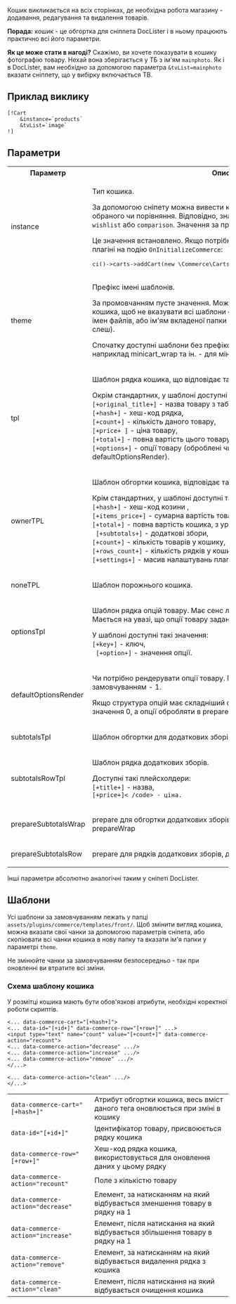 Кошик викликається на всіх сторінках, де необхідна робота магазину - додавання, редагування та видалення товарів.

**Порада:** кошик - це обгортка для сніппета DocLister і в ньому працюють практично всі його параметри.

**Як це може стати в нагоді?**
Скажімо, ви хочете показувати в кошику фотографію товару. Нехай вона зберігається у ТБ з ім'ям `mainphoto`. Як і в DocLister, вам необхідно за допомогою параметра `&tvList=mainphoto` вказати сніппету, що у вибірку включається ТВ.

## Приклад виклику ##

````
[!Cart
    &instance=`products`
    &tvList=`image`
!]
````
## Параметри ##

<table>
<tr>
<th>Параметр</th>
<th>Опис</th>
</tr><tr>
<td>instance</td>
<td>
<p>Тип кошика.</p>
<p>За допомогою сніпету можна вивести кошик із товарами, або списки обраного чи порівняння. Відповідно, значення може бути <code>products</code>, <code>wishlist</code> або <code>comparison</code>. Значення за промовчанням - <code>products</code></p>
<p>Це значення встановлено. Якщо потрібні інші списки, їх можна створити в плагіні на подію <code>OnInitializeCommerce</code>:</p>
<pre>ci()->carts->addCart(new \Commerce\Carts\ProductsList($modx, 'listname')));</pre>
</td>
</tr><tr>
<td>theme</td>
<td>
<p>Префікс імені шаблонів.</p>
<p>За промовчанням пусте значення. Можна використовувати темизацію кошика, щоб не вказувати всі шаблони окремо. Може бути префіксом імен файлів, або ім'ям вкладеної папки (тоді в кінці потрібно вказати слеш).</p>
<p>Спочатку доступні шаблони без префіксу та з префіксом "mini", наприклад minicart_wrap та ін. - для мінікошика.</p></td>
</tr><tr>
<td>tpl</td>
<td><p>Шаблон рядка кошика, що відповідає такому ж параметру DocLister</p><p>Окрім стандартних, у шаблоні доступні наступні плейсхолдери:<br><code>[+original_title+]</code> - назва товару з таблиці site_content,<br><code>[+hash+]</code> - хеш-код рядка,<br><code>[+count+]</code> - кількість даного товару,<br><code>[+price+ ]</code> - ціна товару,<br><code>[+total+]</code> - повна вартість цього товару,<br><code>[+options+]</code> - опції товару (оброблені чи ні) , залежить від параметра defaultOptionsRender).</p></td>
</tr><tr>
<td>ownerTPL</td>
<td><p>Шаблон обгортки кошика, відповідає такому ж параметру DocLister</p><p>Крім стандартних, у шаблоні доступні такі плейсхолдери:<br><code>[+hash+]</code> - хеш-код козини ,<br><code>[+items_price+]</code> - сумарна вартість товарів,<br><code>[+total+]</code> - повна вартість кошика, з урахуванням додаткових зборів,<br><code> [+subtotals+]</code> - додаткові збори,<br><code>[+count+]</code> - кількість товарів у кошику,<br><code>[+rows_count+]</code> - кількість рядків у кошику,<br><code>[+settings+]</code> - масив налаштувань плагіна Commerce.</p></td>
</tr><tr>
<td>noneTPL</td>
<td><p>Шаблон порожнього кошика.</p></td>
</tr><tr>
<td>optionsTpl</td>
<td><p>Шаблон рядка опцій товару. Має сенс лише за &defaultOptionsRender=`1`. Мається на увазі, що опції товару задані як масив пар ключ => значення.</p><p>У шаблоні доступні такі значення:<br><code>[+key+]</code> - ключ,<br><code> [+option+]</code> - значення опції.</p></td>
</tr><tr>
<td>defaultOptionsRender</td>
<td><p>Чи потрібно рендерувати опції товару. Приймає значення 0 або 1, за замовчуванням - 1.</p><p>Якщо структура опцій має складніший формат, можна поставити значення 0, а опції обробляти в prepare.</p></td>
</tr><tr>
<td>subtotalsTpl</td>
<td><p>Шаблон обгортки для додаткових зборів.</p></td>
</tr><tr>
<td>subtotalsRowTpl</td>
<td><p>Шаблон рядка додаткових зборів.</p><p>Доступні такі плейсхолдери:<br><code>[+title+]</code> - назва,<br><code>[+price+]< /code> - ціна.</p></td>
</tr><tr>
<td>prepareSubtotalsWrap</td>
<td><p>prepare для обгортки додаткових зборів, дія аналогічна параметру prepareWrap</p></td>
</tr><tr>
<td>prepareSubtotalsRow</td>
<td><p>prepare для рядків додаткових зборів, дія аналогічна параметру prepare</p></td>
</tr>
</table>

Інші параметри абсолютно аналогічні таким у сніпеті DocLister.

## Шаблони ##
Усі шаблони за замовчуванням лежать у папці `assets/plugins/commerce/templates/front/`. Щоб змінити вигляд кошика, можна вказати свої чанки за допомогою параметрів сніпета, або скопіювати всі чанки кошика в нову папку та вказати ім'я папки у параметрі `theme`.

Не змінюйте чанки за замовчуванням безпосередньо - так при оновленні ви втратите всі зміни.

### Схема шаблону кошика ###

У розмітці кошика мають бути обов'язкові атрибути, необхідні коректної роботи скриптів.

````
<... data-commerce-cart="[+hash+]">
<... data-id="[+id+]" data-commerce-row="[+row+]" ...>
<input type="text" name="count" value="[+count+]" data-commerce-action="recount">
<... data-commerce-action="decrease" .../>
<... data-commerce-action="increase" .../>
<... data-commerce-action="remove" .../>
</...>

<... data-commerce-action="clean" .../>
</...>
````

<table width="100%">
<tr><td><code>data-commerce-cart="[+hash+]"</code></td><td>Атрибут обгортки кошика, весь вміст даного тега оновлюється при зміні в кошику</td></tr>
<tr><td><code>data-id="[+id+]"</code></td><td>Ідентифікатор товару, присвоюється рядку кошика</td></tr>
<tr><td><code>data-commerce-row="[+row+]"</code></td><td>Хеш-код рядка кошика, використовується для оновлення даних у цьому рядку</td></tr>
<tr><td><code>data-commerce-action="recount"</code></td><td>Поле з кількістю товару</td></tr>
<tr><td><code>data-commerce-action="decrease"</code></td><td>Елемент, за натисканням на який відбувається зменшення товару в рядку на 1</td></tr>
<tr><td><code>data-commerce-action="increase"</code></td><td>Елемент, після натискання на який відбувається збільшення товару в рядку на 1</td></tr>
<tr><td><code>data-commerce-action="remove"</code></td><td>Елемент, за натисканням на який відбувається видалення рядка з кошика</td></tr>
<tr><td><code>data-commerce-action="clean"</code></td><td>Елемент, після натискання на який відбувається очищення кошика</td></tr>
</table>
